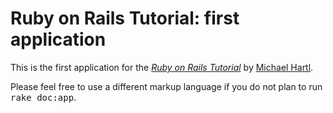 # Ruby on Rails Tutorial: first application

This is the first application for the
[*Ruby on Rails Tutorial*](http://railstutorial.org/)
by [Michael Hartl](http://michaelhartl.com/).



Please feel free to use a different markup language if you do not plan to run
<tt>rake doc:app</tt>.
